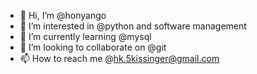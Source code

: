- 👋 Hi, I’m @honyango
- 👀 I’m interested in @python and software management
- 🌱 I’m currently learning @mysql
- 💞️ I’m looking to collaborate on @git
- 📫 How to reach me @hk.5kissinger@gmail.com

<!---
honyango/honyango is a ✨ special ✨ repository because its `README.md` (this file) appears on your GitHub profile.
You can click the Preview link to take a look at your changes.
--->
